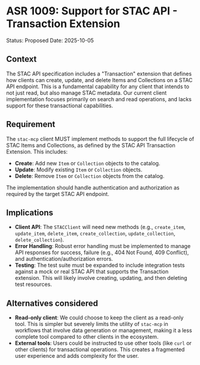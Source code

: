 # ASR 1009: Support for STAC API - Transaction Extension

Status: Proposed
Date: 2025-10-05

## Context

The STAC API specification includes a "Transaction" extension that defines how clients can create, update, and delete Items and Collections on a STAC API endpoint. This is a fundamental capability for any client that intends to not just read, but also manage STAC metadata. Our current client implementation focuses primarily on search and read operations, and lacks support for these transactional capabilities.

## Requirement

The `stac-mcp` client MUST implement methods to support the full lifecycle of STAC Items and Collections, as defined by the STAC API Transaction Extension. This includes:

- **Create**: Add new `Item` or `Collection` objects to the catalog.
- **Update**: Modify existing `Item` or `Collection` objects.
- **Delete**: Remove `Item` or `Collection` objects from the catalog.

The implementation should handle authentication and authorization as required by the target STAC API endpoint.

## Implications

- **Client API**: The `STACClient` will need new methods (e.g., `create_item`, `update_item`, `delete_item`, `create_collection`, `update_collection`, `delete_collection`).
- **Error Handling**: Robust error handling must be implemented to manage API responses for success, failure (e.g., 404 Not Found, 409 Conflict), and authentication/authorization errors.
- **Testing**: The test suite must be expanded to include integration tests against a mock or real STAC API that supports the Transaction extension. This will likely involve creating, updating, and then deleting test resources.

## Alternatives considered

- **Read-only client**: We could choose to keep the client as a read-only tool. This is simpler but severely limits the utility of `stac-mcp` in workflows that involve data generation or management, making it a less complete tool compared to other clients in the ecosystem.
- **External tools**: Users could be instructed to use other tools (like `curl` or other clients) for transactional operations. This creates a fragmented user experience and adds complexity for the user.